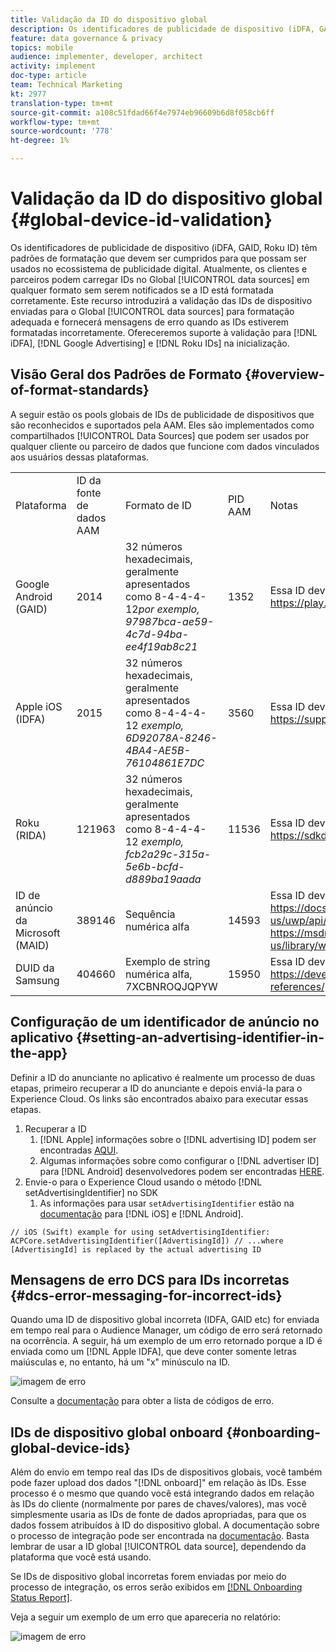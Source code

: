 ```yaml
---
title: Validação da ID do dispositivo global
description: Os identificadores de publicidade de dispositivo (iDFA, GAID, Roku ID) têm padrões de formatação que devem ser cumpridos para que possam ser usados no ecossistema de publicidade digital. Atualmente, os clientes e parceiros podem fazer upload de IDs para nossas fontes de dados globais em qualquer formato sem serem notificados sobre se a ID está formatada corretamente. Este recurso introduzirá a validação das IDs de dispositivo enviadas para as fontes de dados globais para formatação correta e fornecerá mensagens de erro quando as IDs estiverem formatadas incorretamente. No lançamento, ofereceremos suporte à validação para iDFA, Google Advertising e Roku ID.
feature: data governance & privacy
topics: mobile
audience: implementer, developer, architect
activity: implement
doc-type: article
team: Technical Marketing
kt: 2977
translation-type: tm+mt
source-git-commit: a108c51fdad66f4e7974eb96609b6d8f058cb6ff
workflow-type: tm+mt
source-wordcount: '778'
ht-degree: 1%

---
```



# Validação da ID do dispositivo global {#global-device-id-validation}

Os identificadores de publicidade de dispositivo (iDFA, GAID, Roku ID) têm padrões de formatação que devem ser cumpridos para que possam ser usados no ecossistema de publicidade digital. Atualmente, os clientes e parceiros podem carregar IDs no Global [!UICONTROL data sources] em qualquer formato sem serem notificados se a ID está formatada corretamente. Este recurso introduzirá a validação das IDs de dispositivo enviadas para o Global [!UICONTROL data sources] para formatação adequada e fornecerá mensagens de erro quando as IDs estiverem formatadas incorretamente. Ofereceremos suporte à validação para [!DNL iDFA], [!DNL Google Advertising] e [!DNL Roku IDs] na inicialização.

## Visão Geral dos Padrões de Formato {#overview-of-format-standards}

A seguir estão os pools globais de IDs de publicidade de dispositivos que são reconhecidos e suportados pela AAM. Eles são implementados como compartilhados [!UICONTROL Data Sources] que podem ser usados por qualquer cliente ou parceiro de dados que funcione com dados vinculados aos usuários dessas plataformas.

<table>
  <tr>
   <td>Plataforma </td>
   <td>ID da fonte de dados AAM </td>
   <td>Formato de ID </td>
   <td>PID AAM </td>
   <td>Notas </td>
  </tr>
  <tr>
   <td>Google Android (GAID)</td>
   <td>2014</td>
   <td>32 números hexadecimais, geralmente apresentados como 8-4-4-4-12<em>por exemplo, 97987bca-ae59-4c7d-94ba-ee4f19ab8c21<br/> </em> </td>
   <td>1352</td>
   <td>Essa ID deve ser coletada em uma Referência de formulário bruto/sem hash/inalterada - <a href="https://play.google.com/about/monetization-ads/ads/ad-id/">https://play.google.com/about/monetization-ads/ads/ad-id/</a></td>
  </tr>
  <tr>
   <td>Apple iOS (IDFA)</td>
   <td>2015</td>
   <td>32 números hexadecimais, geralmente apresentados como 8-4-4-4-12 <em>exemplo, 6D92078A-8246-4BA4-AE5B-76104861E7DC<br /> </em> </td>
   <td>3560</td>
   <td>Essa ID deve ser coletada em uma Referência de formulário bruto/sem hash/inalterada - <a href="https://support.apple.com/en-us/HT205223">https://support.apple.com/en-us/HT205223</a></td>
  </tr>
  <tr>
   <td>Roku (RIDA)</td>
   <td>121963</td>
   <td>32 números hexadecimais, geralmente apresentados como 8-4-4-4-12 <em>exemplo,</em> <em>fcb2a29c-315a-5e6b-bcfd-d889ba19aada</em></td>
   <td>11536</td>
   <td>Essa ID deve ser coletada em uma Referência de formulário bruto/sem hash/inalterada - <a href="https://sdkdocs.roku.com/display/sdkdoc/Roku+Advertising+Framework">https://sdkdocs.roku.com/display/sdkdoc/Roku+Advertising+Framework</a> </td>
  </tr>
  <tr>
   <td>ID de anúncio da Microsoft (MAID)</td>
   <td>389146</td>
   <td>Sequência numérica alfa</td>
   <td>14593</td>
   <td>Essa ID deve ser coletada em uma Referência de formulário bruto/sem hash/inalterada - <a href="https://docs.microsoft.com/en-us/uwp/api/windows.system.userprofile.advertisingmanager.advertisingid">https://docs.microsoft.com/en-us/uwp/api/windows.system.userprofile.advertisingmanager.advertisingid</a><br/><a href="https://msdn.microsoft.com/en-us/library/windows/apps/windows.system.userprofile.advertisingmanager.advertisingid.aspx">https://msdn.microsoft.com/en-us/library/windows/apps/windows.system.userprofile.advertisingmanager.advertisingid.aspx</a></td>
  </tr>
  <tr>
   <td>DUID da Samsung</td>
   <td>404660</td>
   <td>Exemplo de string numérica alfa, 7XCBNROQJQPYW</td>
   <td>15950</td>
   <td>Essa ID deve ser coletada em uma Referência de formulário bruto/sem hash/inalterada - <a href="https://developer.samsung.com/tv/develop/api-references/samsung-product-api-references/productinfo-api">https://developer.samsung.com/tv/develop/api-references/samsung-product-api-references/productinfo-api</a> </td>
  </tr>
</table>

## Configuração de um identificador de anúncio no aplicativo {#setting-an-advertising-identifier-in-the-app}

Definir a ID do anunciante no aplicativo é realmente um processo de duas etapas, primeiro recuperar a ID do anunciante e depois enviá-la para o Experience Cloud. Os links são encontrados abaixo para executar essas etapas.

1. Recuperar a ID
   1. [!DNL Apple] informações sobre o  [!DNL advertising ID] podem ser encontradas  [AQUI](https://developer.apple.com/documentation/adsupport/asidentifiermanager).
   1. Algumas informações sobre como configurar o [!DNL advertiser ID] para [!DNL Android] desenvolvedores podem ser encontradas [HERE](http://www.androiddocs.com/google/play-services/id.html).
1. Envie-o para o Experience Cloud usando o método [!DNL setAdvertisingIdentifier] no SDK
   1. As informações para usar `setAdvertisingIdentifier` estão na [documentação](https://aep-sdks.gitbook.io/docs/using-mobile-extensions/mobile-core/identity/identity-api-reference#set-an-advertising-identifier) para [!DNL iOS] e [!DNL Android].

`// iOS (Swift) example for using setAdvertisingIdentifier:`
`ACPCore.setAdvertisingIdentifier([AdvertisingId]) // ...where [AdvertisingId] is replaced by the actual advertising ID`

## Mensagens de erro DCS para IDs incorretas {#dcs-error-messaging-for-incorrect-ids}

Quando uma ID de dispositivo global incorreta (IDFA, GAID etc) for enviada em tempo real para o Audience Manager, um código de erro será retornado na ocorrência. A seguir, há um exemplo de um erro retornado porque a ID é enviada como um [!DNL Apple IDFA], que deve conter somente letras maiúsculas e, no entanto, há um &quot;x&quot; minúsculo na ID.

![imagem de erro](assets/image_4_.png)

Consulte a [documentação](https://experienceleague.adobe.com/docs/audience-manager/user-guide/api-and-sdk-code/dcs/dcs-api-reference/dcs-error-codes.html?lang=en#api-and-sdk-code) para obter a lista de códigos de erro.

## IDs de dispositivo global onboard {#onboarding-global-device-ids}

Além do envio em tempo real das IDs de dispositivos globais, você também pode fazer upload dos dados &quot;[!DNL onboard]&quot; em relação às IDs. Esse processo é o mesmo que quando você está integrando dados em relação às IDs do cliente (normalmente por pares de chaves/valores), mas você simplesmente usaria as IDs de fonte de dados apropriadas, para que os dados fossem atribuídos à ID do dispositivo global. A documentação sobre o processo de integração pode ser encontrada na [documentação](https://experienceleague.adobe.com/docs/audience-manager/user-guide/implementation-integration-guides/sending-audience-data/batch-data-transfer-process/batch-data-transfer-overview.html?lang=en#implementation-integration-guides). Basta lembrar de usar a ID global [!UICONTROL data source], dependendo da plataforma que você está usando.

Se IDs de dispositivo global incorretas forem enviadas por meio do processo de integração, os erros serão exibidos em [[!DNL Onboarding Status Report]](https://experienceleague.adobe.com/docs/audience-manager/user-guide/reporting/onboarding-status-report.html?lang=en#reporting).

Veja a seguir um exemplo de um erro que apareceria no relatório:

![imagem de erro](assets/image_5_.png)